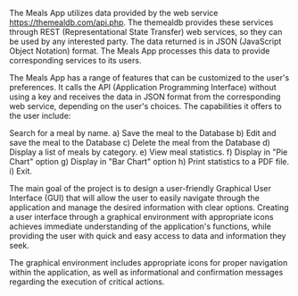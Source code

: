 The Meals App utilizes data provided by the web service https://themealdb.com/api.php. The themealdb provides these services through REST (Representational State Transfer) web services, so they can be used by any interested party. The data returned is in JSON (JavaScript Object Notation) format. The Meals App processes this data to provide corresponding services to its users.

The Meals App has a range of features that can be customized to the user's preferences. It calls the API (Application Programming Interface) without using a key and receives the data in JSON format from the corresponding web service, depending on the user's choices. The capabilities it offers to the user include:

Search for a meal by name.
a) Save the meal to the Database
b) Edit and save the meal to the Database
c) Delete the meal from the Database
d) Display a list of meals by category.
e) View meal statistics.
f) Display in "Pie Chart" option
g) Display in "Bar Chart" option
h) Print statistics to a PDF file.
i) Exit.


The main goal of the project is to design a user-friendly Graphical User Interface (GUI) that will allow the user to easily navigate through the application and manage the desired information with clear options. Creating a user interface through a graphical environment with appropriate icons achieves immediate understanding of the application's functions, while providing the user with quick and easy access to data and information they seek.

The graphical environment includes appropriate icons for proper navigation within the application, as well as informational and confirmation messages regarding the execution of critical actions.

